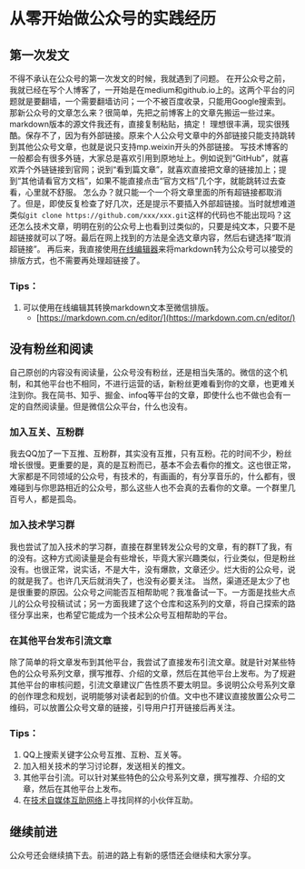 # 从零开始做公众号的实践经历

## 第一次发文

不得不承认在公众号的第一次发文的时候，我就遇到了问题。
在开公众号之前，我就已经在写个人博客了，一开始是在medium和github.io上的。这两个平台的问题就是要翻墙，一个需要翻墙访问；一个不被百度收录，只能用Google搜索到。
那新公众号的文章怎么来？很简单，先把之前博客上的文章先搬运一些过来。markdown版本的源文件我还有，直接复制粘贴，搞定！
理想很丰满，现实很残酷。保存不了，因为有外部链接。原来个人公众号文章中的外部链接只能支持跳转到其他公众号文章，也就是说只支持mp.weixin开头的外部链接。
写技术博客的一般都会有很多外链，大家总是喜欢引用到原地址上。例如说到“GitHub”，就喜欢弄个外链链接到官网；说到“看到篇文章”，就喜欢直接把文章的链接加上；提到“其他请看官方文档”，如果不能直接点击“官方文档”几个字，就能跳转过去查看，心里就不舒服。
怎么办？就只能一个一个将文章里面的所有超链接都取消了。但是，即使反复检查了好几次，还是提示不要插入外部超链接。当时就想难道类似`git clone https://github.com/xxx/xxx.git`这样的代码也不能出现吗？这还怎么技术文章，明明在别的公众号上也看到过类似的，只要是纯文本，只要不是超链接就可以了呀。最后在网上找到的方法是全选文章内容，然后右键选择“取消超链接”。
再后来，我直接使用[在线编辑器](https://markdown.com.cn/editor/)来将markdown转为公众号可以接受的排版方式，也不需要再处理超链接了。
### **Tips：**
1. 可以使用在线编辑其转换markdown文本至微信排版。
	- [https://markdown.com.cn/editor/](https://markdown.com.cn/editor/)

## 没有粉丝和阅读

自己原创的内容没有阅读量，公众号没有粉丝，还是相当失落的。微信的这个机制，和其他平台也不相同，不进行运营的话，新粉丝更难看到你的文章，也更难关注到你。我在简书、知乎、掘金、infoq等平台的文章，即使什么也不做也会有一定的自然阅读量。但是微信公众平台，什么也没有。

### 加入互关、互粉群

我去QQ加了一下互推、互粉群，其实没有互推，只有互粉。花的时间不少，粉丝增长很慢。更重要的是，真的是互粉而已，基本不会去看你的推文。这也很正常，大家都是不同领域的公众号，有技术的，有画画的，有分享音乐的，什么都有，很难碰到与你思路相近的公众号，那么这些人也不会真的去看你的文章。一个群里几百号人，都是孤岛。

### 加入技术学习群

我也尝试了加入技术的学习群，直接在群里转发公众号的文章，有的群T了我，有的没有。这种方式阅读量是会有些增长，毕竟大家兴趣类似，行业类似，但是粉丝没有。也很正常，说实话，不是大牛，没有爆款，文章还少。烂大街的公众号，说的就是我了。也许几天后就消失了，也没有必要关注。
当然，渠道还是太少了也是很重要的原因。公众号之间能否互相帮助呢？我准备试一下。一方面是找些大点儿的公众号投稿试试；另一方面我建了这个仓库和这系列的文章，将自己探索的路径分享出来，也希望它能成为一个技术公众号互相帮助的平台。

### 在其他平台发布引流文章

除了简单的将文章发布到其他平台，我尝试了直接发布引流文章。就是针对某些特色的公众号系列文章，撰写推荐、介绍的文章，然后在其他平台上发布。为了规避其他平台的审核问题，引流文章建议广告性质不要太明显。多说明公众号系列文章的创作理念和规划，说明能够对读者起到的价值。文中也不建议直接放置公众号二维码，可以放置公众号文章的链接，引导用户打开链接后再关注。

### **Tips：**
1. QQ上搜索关键字公众号互推、互粉、互关等。
2. 加入相关技术的学习讨论群，发送相关的推文。
3. 其他平台引流。可以针对某些特色的公众号系列文章，撰写推荐、介绍的文章，然后在其他平台上发布。
4. 在[技术自媒体互助网络](https://github.com/zhangfelix/self-media-MAN)上寻找同样的小伙伴互助。

## 继续前进

公众号还会继续搞下去。前进的路上有新的感悟还会继续和大家分享。
